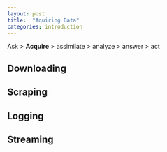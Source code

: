 ```yaml
---
layout: post
title:  "Aquiring Data"
categories: introduction 
---
```

Ask > __Acquire__ > assimilate > analyze > answer > act

## Downloading

## Scraping

## Logging

## Streaming


